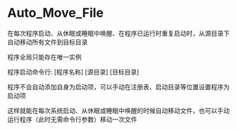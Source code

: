 # Auto_Move_File
在每次程序启动、从休眠或睡眠中唤醒、在程序已运行时重复启动时，从源目录下自动移动所有文件到目标目录

程序全局只能存在唯一实例

程序启动命令行: \[程序名称\] \[源目录\] \[目标目录\]

程序不会自动添加自身为启动项，可以手动在注册表、启动目录等位置设置程序为启动项

这样就能在每次系统启动、从休眠或睡眠中唤醒的时候自动移动文件，也可以手动运行程序（此时无需命令行参数）移动一次文件
